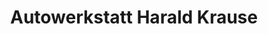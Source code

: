 ---
title: "Autowerkstatt Harald Krause"
url: /borgholzhausen/autowerkstatt-harald-krause/
shop: Autowerkstatt
---